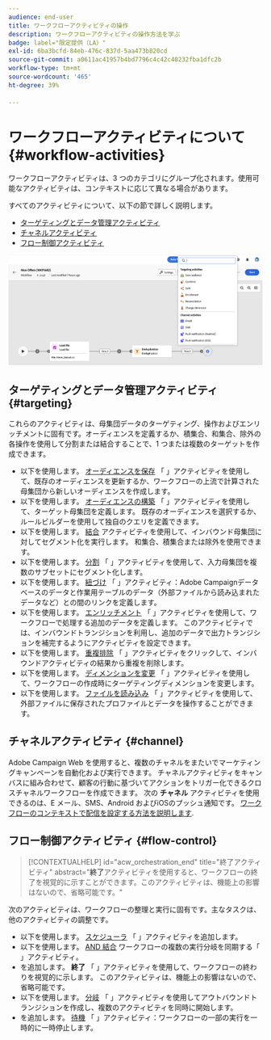 ```yaml
---
audience: end-user
title: ワークフローアクティビティの操作
description: ワークフローアクティビティの操作方法を学ぶ
badge: label="限定提供（LA）"
exl-id: 6ba3bcfd-84eb-476c-837d-5aa473b820cd
source-git-commit: a0611ac41957b4bd7796c4c42c40232fba1dfc2b
workflow-type: tm+mt
source-wordcount: '465'
ht-degree: 39%

---
```



# ワークフローアクティビティについて {#workflow-activities}

ワークフローアクティビティは、3 つのカテゴリにグループ化されます。使用可能なアクティビティは、コンテキストに応じて異なる場合があります。

すべてのアクティビティについて、以下の節で詳しく説明します。

* [ターゲティングとデータ管理アクティビティ](#targeting)
* [チャネルアクティビティ](#channel)
* [フロー制御アクティビティ](#flow-control)

![](../assets/workflow-activities.png)

## ターゲティングとデータ管理アクティビティ {#targeting}

これらのアクティビティは、母集団データのターゲティング、操作およびエンリッチメントに固有です。オーディエンスを定義するか、積集合、和集合、除外の各操作を使用して分割または結合することで、1 つまたは複数のターゲットを作成できます。

* 以下を使用します。 [オーディエンスを保存](save-audience.md) 「 」アクティビティを使用して、既存のオーディエンスを更新するか、ワークフローの上流で計算された母集団から新しいオーディエンスを作成します。
* 以下を使用します。 [オーディエンスの構築](build-audience.md) 「 」アクティビティを使用して、ターゲット母集団を定義します。 既存のオーディエンスを選択するか、ルールビルダーを使用して独自のクエリを定義できます。
* 以下を使用します。 [結合](combine.md) アクティビティを使用して、インバウンド母集団に対してセグメント化を実行します。 和集合、積集合または除外を使用できます。
* 以下を使用します。 [分割](split.md) 「 」アクティビティを使用して、入力母集団を複数のサブセットにセグメント化します。
* 以下を使用します。 [紐づけ](reconciliation.md) 「 」アクティビティ：Adobe Campaignデータベースのデータと作業用テーブルのデータ（外部ファイルから読み込まれたデータなど）との間のリンクを定義します。
* 以下を使用します。 [エンリッチメント](enrichment.md) 「 」アクティビティを使用して、ワークフローで処理する追加のデータを定義します。 このアクティビティでは、インバウンドトランジションを利用し、追加のデータで出力トランジションを補完するようにアクティビティを設定できます。
* 以下を使用します。 [重複排除](deduplication.md) 「 」アクティビティをクリックして、インバウンドアクティビティの結果から重複を削除します。
* 以下を使用します。 [ディメンションを変更](change-dimension.md) 「 」アクティビティを使用して、ワークフローの作成時にターゲティングディメンションを変更します。
* 以下を使用します。 [ファイルを読み込み](load-file.md) 「 」アクティビティを使用して、外部ファイルに保存されたプロファイルとデータを操作することができます。


## チャネルアクティビティ {#channel}

Adobe Campaign Web を使用すると、複数のチャネルをまたいでマーケティングキャンペーンを自動化および実行できます。 チャネルアクティビティをキャンバスに組み合わせて、顧客の行動に基づいてアクションをトリガー化できるクロスチャネルワークフローを作成できます。 次の **チャネル** アクティビティを使用できるのは、E メール、SMS、Android およびiOSのプッシュ通知です。 [ワークフローのコンテキストで配信を設定する方法を説明します](channels.md).

## フロー制御アクティビティ {#flow-control}

>[!CONTEXTUALHELP]
>id="acw_orchestration_end"
>title="終了アクティビティ"
>abstract="**終了**&#x200B;アクティビティを使用すると、ワークフローの終了を視覚的に示すことができます。このアクティビティは、機能上の影響はないので、省略可能です。"

次のアクティビティは、ワークフローの整理と実行に固有です。主なタスクは、他のアクティビティの調整です。

* 以下を使用します。 [スケジューラ](scheduler.md) 「 」アクティビティを追加します。
* 以下を使用します。 [AND 結合](and-join.md) ワークフローの複数の実行分岐を同期する「 」アクティビティ。
* を追加します。 **終了** 「 」アクティビティを使用して、ワークフローの終わりを視覚的に示します。 このアクティビティは、機能上の影響はないので、省略可能です。
* 以下を使用します。 [分岐](fork.md) 「 」アクティビティを使用してアウトバウンドトランジションを作成し、複数のアクティビティを同時に開始します。
* を追加します。 [待機](wait.md) 「 」アクティビティ：ワークフローの一部の実行を一時的に一時停止します。

<!--
## Data management activities {#data-management}

overview: what they're used for
which use case you can perform with them

list available activites + short description + ref to section
-->


